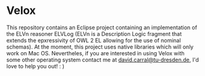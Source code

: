 # Velox
This repository contains an Eclipse project containing an implementation of the ELVn reasoner ELVLog (ELVn is a Description Logic fragment that extends the epxressivity of OWL 2 EL allowing for the use of nominal schemas).
At the moment, this project uses native libraries which will only work on Mac OS. Nevertheles, if you are interested in using Velox with some other operating system contact me at david.carral@tu-dresden.de, I'd love to help you out! : )
